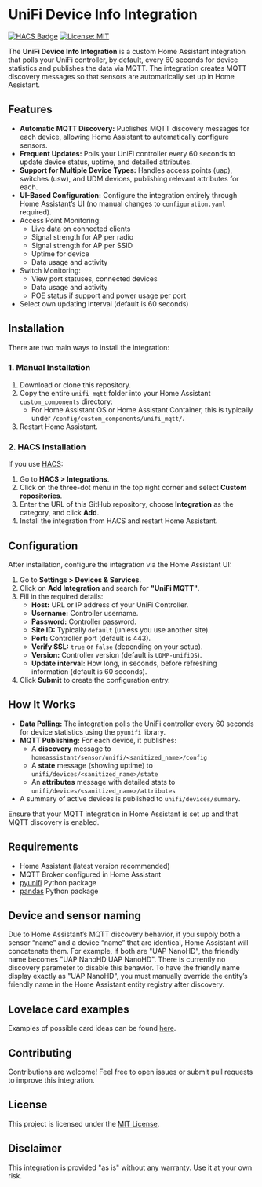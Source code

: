 # UniFi Device Info Integration

[![HACS Badge](https://img.shields.io/badge/HACS-Default-orange.svg)](https://hacs.xyz/)
[![License: MIT](https://img.shields.io/badge/License-MIT-blue.svg)](LICENSE)

The **UniFi Device Info Integration** is a custom Home Assistant integration that polls your UniFi controller, by default, every 60 seconds for device statistics and publishes the data via MQTT. The integration creates MQTT discovery messages so that sensors are automatically set up in Home Assistant.

## Features

- **Automatic MQTT Discovery:** Publishes MQTT discovery messages for each device, allowing Home Assistant to automatically configure sensors.
- **Frequent Updates:** Polls your UniFi controller every 60 seconds to update device status, uptime, and detailed attributes.
- **Support for Multiple Device Types:** Handles access points (uap), switches (usw), and UDM devices, publishing relevant attributes for each.
- **UI-Based Configuration:** Configure the integration entirely through Home Assistant’s UI (no manual changes to `configuration.yaml` required).
- Access Point Monitoring:
  - Live data on connected clients
  - Signal strength for AP per radio
  - Signal strength for AP per SSID
  - Uptime for device
  - Data usage and activity
- Switch Monitoring:
	 - View port statuses, connected devices
  - Data usage and activity
  - POE status if support and power usage per port
- Select own updating interval (default is 60 seconds)

## Installation

There are two main ways to install the integration:

### 1. Manual Installation

1. Download or clone this repository.
2. Copy the entire `unifi_mqtt` folder into your Home Assistant `custom_components` directory:
   - For Home Assistant OS or Home Assistant Container, this is typically under `/config/custom_components/unifi_mqtt/`.
3. Restart Home Assistant.

### 2. HACS Installation

If you use [HACS](https://hacs.xyz/):
1. Go to **HACS > Integrations**.
2. Click on the three-dot menu in the top right corner and select **Custom repositories**.
3. Enter the URL of this GitHub repository, choose **Integration** as the category, and click **Add**.
4. Install the integration from HACS and restart Home Assistant.

## Configuration

After installation, configure the integration via the Home Assistant UI:

1. Go to **Settings > Devices & Services**.
2. Click on **Add Integration** and search for **"UniFi MQTT"**.
3. Fill in the required details:
   - **Host:** URL or IP address of your UniFi Controller.
   - **Username:** Controller username.
   - **Password:** Controller password.
   - **Site ID:** Typically `default` (unless you use another site).
   - **Port:** Controller port (default is 443).
   - **Verify SSL:** `true` or `false` (depending on your setup).
   - **Version:** Controller version (default is `UDMP-unifiOS`).
   - **Update interval:** How long, in seconds, before refreshing information (default is 60 seconds).
4. Click **Submit** to create the configuration entry.

## How It Works

- **Data Polling:** The integration polls the UniFi controller every 60 seconds for device statistics using the `pyunifi` library.
- **MQTT Publishing:** For each device, it publishes:
  - A **discovery** message to `homeassistant/sensor/unifi/<sanitized_name>/config`
  - A **state** message (showing uptime) to `unifi/devices/<sanitized_name>/state`
  - An **attributes** message with detailed stats to `unifi/devices/<sanitized_name>/attributes`
- A summary of active devices is published to `unifi/devices/summary`.

Ensure that your MQTT integration in Home Assistant is set up and that MQTT discovery is enabled.

## Requirements

- Home Assistant (latest version recommended)
- MQTT Broker configured in Home Assistant
- [pyunifi](https://pypi.org/project/pyunifi/) Python package
- [pandas](https://pandas.pydata.org/) Python package

## Device and sensor naming

Due to Home Assistant’s MQTT discovery behavior, if you supply both a sensor “name” and a device “name” that are identical, Home Assistant will concatenate them.
For example, if both are "UAP NanoHD", the friendly name becomes "UAP NanoHD UAP NanoHD".
There is currently no discovery parameter to disable this behavior.
To have the friendly name display exactly as "UAP NanoHD", you must manually override the entity’s friendly name in the Home Assistant entity registry after discovery.

## Lovelace card examples

Examples of possible card ideas can be found [here](https://github.com/w1tw0lf/Unifi-Device-info-display).

## Contributing

Contributions are welcome! Feel free to open issues or submit pull requests to improve this integration.

## License

This project is licensed under the [MIT License](LICENSE).

## Disclaimer

This integration is provided "as is" without any warranty. Use it at your own risk.
